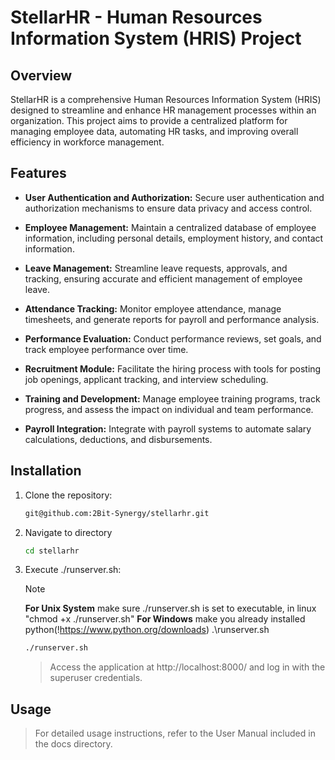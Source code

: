 # StellarHR - Human Resources Information System (HRIS) Project

## Overview

StellarHR is a comprehensive Human Resources Information System (HRIS) designed to streamline and enhance HR management processes within an organization. This project aims to provide a centralized platform for managing employee data, automating HR tasks, and improving overall efficiency in workforce management.

## Features

- **User Authentication and Authorization:** Secure user authentication and authorization mechanisms to ensure data privacy and access control.

- **Employee Management:** Maintain a centralized database of employee information, including personal details, employment history, and contact information.

- **Leave Management:** Streamline leave requests, approvals, and tracking, ensuring accurate and efficient management of employee leave.

- **Attendance Tracking:** Monitor employee attendance, manage timesheets, and generate reports for payroll and performance analysis.

- **Performance Evaluation:** Conduct performance reviews, set goals, and track employee performance over time.

- **Recruitment Module:** Facilitate the hiring process with tools for posting job openings, applicant tracking, and interview scheduling.

- **Training and Development:** Manage employee training programs, track progress, and assess the impact on individual and team performance.

- **Payroll Integration:** Integrate with payroll systems to automate salary calculations, deductions, and disbursements.

## Installation

1. Clone the repository:
   ```bash
   git@github.com:2Bit-Synergy/stellarhr.git
   ```
2. Navigate to directory
   ```bash
   cd stellarhr
   ```
3. Execute ./runserver.sh:
   > [!NOTE]
   > **For Unix System**
   > make sure ./runserver.sh is set to executable, in linux "chmod +x ./runserver.sh"
   > **For Windows**
   > make you already installed python(!https://www.python.org/downloads)
   > .\runserver.sh

   ```bash
   ./runserver.sh
   ```
   > Access the application at http://localhost:8000/ and log in with the superuser credentials.

## Usage
> For detailed usage instructions, refer to the User Manual included in the docs directory.
